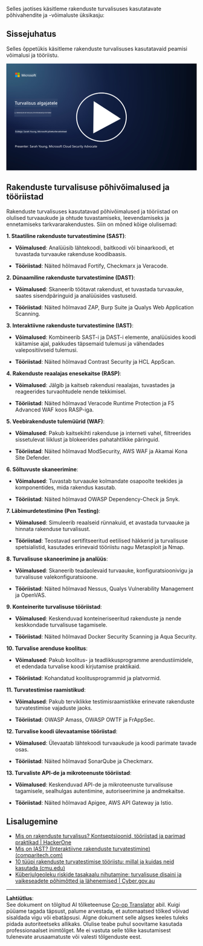 <!--
CO_OP_TRANSLATOR_METADATA:
{
  "original_hash": "790a3fa7e535ec60bb51bde13e759781",
  "translation_date": "2025-10-11T11:34:03+00:00",
  "source_file": "5.2 AppSec key capabilities.md",
  "language_code": "et"
}
-->
Selles jaotises käsitleme rakenduste turvalisuses kasutatavate põhivahendite ja -võimaluste üksikasju:

## Sissejuhatus

Selles õppetükis käsitleme rakenduste turvalisuses kasutatavaid peamisi võimalusi ja tööriistu.

[![Vaata videot](../../translated_images/5-2_placeholder.35d943b10c4c6018ebe2bbdb7706a0d739ce9e54bdb35eaf2ad644d43f4cec60.et.png)](https://learn-video.azurefd.net/vod/player?id=b562daa7-ab92-4cf4-a6dd-6b6a506edfac)

## Rakenduste turvalisuse põhivõimalused ja tööriistad

Rakenduste turvalisuses kasutatavad põhivõimalused ja tööriistad on olulised turvaaukude ja ohtude tuvastamiseks, leevendamiseks ja ennetamiseks tarkvararakendustes. Siin on mõned kõige olulisemad:

**1. Staatiline rakenduste turvatestimine (SAST)**:

- **Võimalused**: Analüüsib lähtekoodi, baitkoodi või binaarkoodi, et tuvastada turvaauke rakenduse koodibaasis.

- **Tööriistad**: Näited hõlmavad Fortify, Checkmarx ja Veracode.

**2. Dünaamiline rakenduste turvatestimine (DAST)**:

- **Võimalused**: Skaneerib töötavat rakendust, et tuvastada turvaauke, saates sisendpäringuid ja analüüsides vastuseid.

- **Tööriistad**: Näited hõlmavad ZAP, Burp Suite ja Qualys Web Application Scanning.

**3. Interaktiivne rakenduste turvatestimine (IAST)**:

- **Võimalused**: Kombineerib SAST-i ja DAST-i elemente, analüüsides koodi käitamise ajal, pakkudes täpsemaid tulemusi ja vähendades valepositiivseid tulemusi.

- **Tööriistad**: Näited hõlmavad Contrast Security ja HCL AppScan.

**4. Rakenduste reaalajas enesekaitse (RASP)**:

- **Võimalused**: Jälgib ja kaitseb rakendusi reaalajas, tuvastades ja reageerides turvaohtudele nende tekkimisel.

- **Tööriistad**: Näited hõlmavad Veracode Runtime Protection ja F5 Advanced WAF koos RASP-iga.

**5. Veebirakenduste tulemüürid (WAF)**:

- **Võimalused**: Pakub kaitsekihti rakenduse ja interneti vahel, filtreerides sissetulevat liiklust ja blokeerides pahatahtlikke päringuid.

- **Tööriistad**: Näited hõlmavad ModSecurity, AWS WAF ja Akamai Kona Site Defender.

**6. Sõltuvuste skaneerimine**:

- **Võimalused**: Tuvastab turvaauke kolmandate osapoolte teekides ja komponentides, mida rakendus kasutab.

- **Tööriistad**: Näited hõlmavad OWASP Dependency-Check ja Snyk.

**7. Läbimurdetestimine (Pen Testing)**:

- **Võimalused**: Simuleerib reaalseid rünnakuid, et avastada turvaauke ja hinnata rakenduse turvalisust.

- **Tööriistad**: Teostavad sertifitseeritud eetilised häkkerid ja turvalisuse spetsialistid, kasutades erinevaid tööriistu nagu Metasploit ja Nmap.

**8. Turvalisuse skaneerimine ja analüüs**:

- **Võimalused**: Skaneerib teadaolevaid turvaauke, konfiguratsioonivigu ja turvalisuse valekonfiguratsioone.

- **Tööriistad**: Näited hõlmavad Nessus, Qualys Vulnerability Management ja OpenVAS.

**9. Konteinerite turvalisuse tööriistad**:

- **Võimalused**: Keskenduvad konteineriseeritud rakenduste ja nende keskkondade turvalisuse tagamisele.

- **Tööriistad**: Näited hõlmavad Docker Security Scanning ja Aqua Security.

**10. Turvalise arenduse koolitus**:

- **Võimalused**: Pakub koolitus- ja teadlikkusprogramme arendustiimidele, et edendada turvalise koodi kirjutamise praktikaid.

- **Tööriistad**: Kohandatud koolitusprogrammid ja platvormid.

**11. Turvatestimise raamistikud**:

- **Võimalused**: Pakub terviklikke testimisraamistikke erinevate rakenduste turvatestimise vajaduste jaoks.

- **Tööriistad**: OWASP Amass, OWASP OWTF ja FrAppSec.

**12. Turvalise koodi ülevaatamise tööriistad**:

- **Võimalused**: Ülevaatab lähtekoodi turvaaukude ja koodi parimate tavade osas.

- **Tööriistad**: Näited hõlmavad SonarQube ja Checkmarx.

**13. Turvaliste API-de ja mikroteenuste tööriistad**:

- **Võimalused**: Keskenduvad API-de ja mikroteenuste turvalisuse tagamisele, sealhulgas autentimine, autoriseerimine ja andmekaitse.

- **Tööriistad**: Näited hõlmavad Apigee, AWS API Gateway ja Istio.

## Lisalugemine

- [Mis on rakenduste turvalisus? Kontseptsioonid, tööriistad ja parimad praktikad | HackerOne](https://www.hackerone.com/knowledge-center/what-application-security-concepts-tools-best-practices)
- [Mis on IAST? (Interaktiivne rakenduste turvatestimine) (comparitech.com)](https://www.comparitech.com/net-admin/what-is-iast/)
- [10 tüüpi rakenduste turvatestimise tööriistu: millal ja kuidas neid kasutada (cmu.edu)](https://insights.sei.cmu.edu/blog/10-types-of-application-security-testing-tools-when-and-how-to-use-them/)
- [Küberjulgeoleku riskide tasakaalu nihutamine: turvalisuse disaini ja vaikeseadete põhimõtted ja lähenemised | Cyber.gov.au](https://www.cyber.gov.au/about-us/view-all-content/publications/principles-and-approaches-for-security-by-design-and-default)

---

**Lahtiütlus**:  
See dokument on tõlgitud AI tõlketeenuse [Co-op Translator](https://github.com/Azure/co-op-translator) abil. Kuigi püüame tagada täpsust, palume arvestada, et automaatsed tõlked võivad sisaldada vigu või ebatäpsusi. Algne dokument selle algses keeles tuleks pidada autoriteetseks allikaks. Olulise teabe puhul soovitame kasutada professionaalset inimtõlget. Me ei vastuta selle tõlke kasutamisest tulenevate arusaamatuste või valesti tõlgenduste eest.